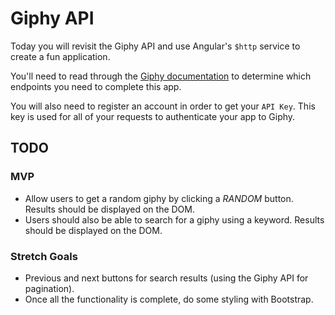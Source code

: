 # Giphy API

Today you will revisit the Giphy API and use Angular's `$http` service to create a fun application.

You'll need to read through the [Giphy documentation](https://developers.giphy.com/) to determine which endpoints you need to complete this app.

You will also need to register an account in order to get your `API Key`. This key is used for all of your requests to authenticate your app to Giphy.

## TODO

### MVP

- Allow users to get a random giphy by clicking a *RANDOM* button. Results should be displayed on the DOM.
- Users should also be able to search for a giphy using a keyword. Results should be displayed on the DOM.

### Stretch Goals

- Previous and next buttons for search results (using the Giphy API for pagination).
- Once all the functionality is complete, do some styling with Bootstrap.
